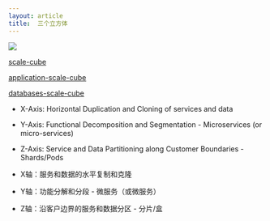 ```yaml
---
layout: article
title:  三个立方体
---
```


![](https://akfpartners.com//uploads/blog/AKF_Scale_Cube.gif)


[scale-cube](https://akfpartners.com/growth-blog/scale-cube)

[application-scale-cube](https://akfpartners.com/growth-blog/splitting-applications-or-services-for-scale)

[databases-scale-cube](https://akfpartners.com/growth-blog/splitting-databases-for-scale)


 - X-Axis: Horizontal Duplication and Cloning of services and data
 - Y-Axis: Functional Decomposition and Segmentation - Microservices (or micro-services)
 - Z-Axis: Service and Data Partitioning along Customer Boundaries - Shards/Pods

- X轴：服务和数据的水平复制和克隆
- Y轴：功能分解和分段 - 微服务（或微服务）
- Z轴：沿客户边界的服务和数据分区 - 分片/盒
